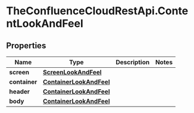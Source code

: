# TheConfluenceCloudRestApi.ContentLookAndFeel

## Properties
Name | Type | Description | Notes
------------ | ------------- | ------------- | -------------
**screen** | [**ScreenLookAndFeel**](ScreenLookAndFeel.md) |  | 
**container** | [**ContainerLookAndFeel**](ContainerLookAndFeel.md) |  | 
**header** | [**ContainerLookAndFeel**](ContainerLookAndFeel.md) |  | 
**body** | [**ContainerLookAndFeel**](ContainerLookAndFeel.md) |  | 
